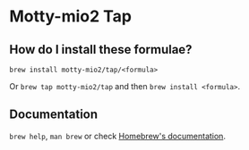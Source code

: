# Motty-mio2 Tap

## How do I install these formulae?

`brew install motty-mio2/tap/<formula>`

Or `brew tap motty-mio2/tap` and then `brew install <formula>`.

## Documentation

`brew help`, `man brew` or check [Homebrew's documentation](https://docs.brew.sh).
